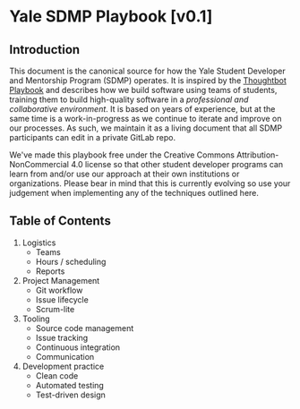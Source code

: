 # Yale SDMP Playbook [v0.1]

## Introduction

This document is the canonical source for how the Yale Student Developer and Mentorship Program (SDMP) operates. It is inspired by the [Thoughtbot Playbook](https://thoughtbot.com/playbook) and describes how we build software using teams of students, training them to build high-quality software in a _professional and collaborative environment_. It is based on years of experience, but at the same time is a work-in-progress as we continue to iterate and improve on our processes. As such, we maintain it as a living document that all SDMP participants can edit in a private GitLab repo.

We've made this playbook free under the Creative Commons Attribution-NonCommercial 4.0 license so that other student developer programs can learn from and/or use our approach at their own institutions or organizations. Please bear in mind that this is currently evolving so use your judgement when implementing any of the techniques outlined here.

## Table of Contents
1. Logistics
    * Teams
    * Hours / scheduling
    * Reports
2. Project Management
    * Git workflow
    * Issue lifecycle
    * Scrum-lite
3. Tooling
    * Source code management
    * Issue tracking
    * Continuous integration
    * Communication
4. Development practice
    * Clean code
    * Automated testing
    * Test-driven design
